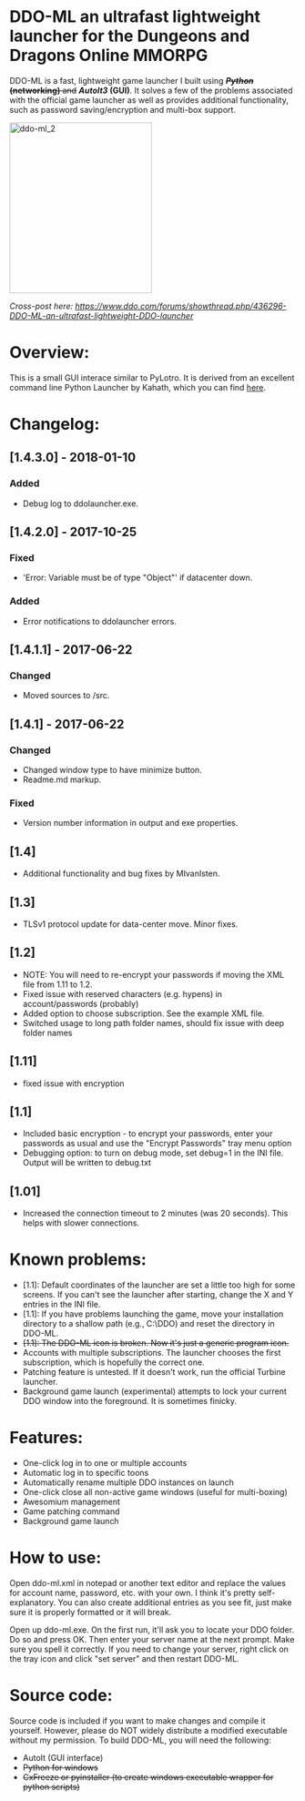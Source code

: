 # DDO-ML an ultrafast lightweight launcher for the Dungeons and Dragons Online MMORPG

DDO-ML is a fast, lightweight game launcher I built using ~~**_Python_ (networking)** and~~ **_AutoIt3_ (GUI)**.  It solves a few of the problems associated with the official game launcher as well as provides additional functionality, such as password saving/encryption and multi-box support.

<a href="https://raw.githubusercontent.com/traversc/DDO-ML/master/ddo-ml_21.png"><img src="https://raw.githubusercontent.com/traversc/DDO-ML/master/ddo-ml_21.png" alt="ddo-ml_2" width="250" height="300" class="aligncenter size-medium wp-image-87" /></a>

*Cross-post here: https://www.ddo.com/forums/showthread.php/436296-DDO-ML-an-ultrafast-lightweight-DDO-launcher*

# Overview:
This is a small GUI interace similar to PyLotro. It is derived from an excellent command line Python Launcher by Kahath, which you can find <a href="https://www.ddo.com/forums/showthread.php/382010-How-to-launch-DDO-from-command-line">here</a>.

# Changelog:
## [1.4.3.0] - 2018-01-10
### Added
- Debug log to ddolauncher.exe.

## [1.4.2.0] - 2017-10-25
### Fixed
- 'Error: Variable must be of type "Object"' if datacenter down.

### Added
- Error notifications to ddolauncher errors.

## [1.4.1.1] - 2017-06-22
### Changed
- Moved sources to /src.

## [1.4.1] - 2017-06-22
### Changed
- Changed window type to have minimize button.
- Readme.md markup.

### Fixed
- Version number information in output and exe properties.

## [1.4]
- Additional functionality and bug fixes by MIvanIsten.

## [1.3]
- TLSv1 protocol update for data-center move.  Minor fixes.

## [1.2]
- NOTE: You will need to re-encrypt your passwords if moving the XML file from 1.11 to 1.2.
- Fixed issue with reserved characters (e.g. hypens) in account/passwords (probably)
- Added option to choose subscription. See the example XML file.
- Switched usage to long path folder names, should fix issue with deep folder names

## [1.11]
- fixed issue with encryption

## [1.1]
- Included basic encryption - to encrypt your passwords, enter your passwords as usual and use the "Encrypt Passwords" tray menu option
- Debugging option: to turn on debug mode, set debug=1 in the INI file. Output will be written to debug.txt

## [1.01]
- Increased the connection timeout to 2 minutes (was 20 seconds). This helps with slower connections.

# Known problems:
- [1.1]: Default coordinates of the launcher are set a little too high for some screens. If you can't see the launcher after starting, change the X and Y entries in the INI file.
- [1.1]: If you have problems launching the game, move your installation directory to a shallow path (e.g., C:\DDO) and reset the directory in DDO-ML.
- ~~[1.1]: The DDO-ML icon is broken. Now it's just a generic program icon.~~
- Accounts with multiple subscriptions. The launcher chooses the first subscription, which is hopefully the correct one.
- Patching feature is untested. If it doesn't work, run the official Turbine launcher.
- Background game launch (experimental) attempts to lock your current DDO window into the foreground. It is sometimes finicky.

# Features:
- One-click log in to one or multiple accounts
- Automatic log in to specific toons
- Automatically rename multiple DDO instances on launch
- One-click close all non-active game windows (useful for multi-boxing)
- Awesomium management
- Game patching command
- Background game launch

# How to use:
Open ddo-ml.xml in notepad or another text editor and replace the values for account name, password, etc. with your own. I think it's pretty self-explanatory. You can also create additional entries as you see fit, just make sure it is properly formatted or it will break.

Open up ddo-ml.exe. On the first run, it'll ask you to locate your DDO folder. Do so and press OK. Then enter your server name at the next prompt. Make sure you spell it correctly. If you need to change your server, right click on the tray icon and click "set server" and then restart DDO-ML.

# Source code:
Source code is included if you want to make changes and compile it yourself. However, please do NOT widely distribute a modified executable without my permission. To build DDO-ML, you will need the following:
- AutoIt (GUI interface)
- ~~Python for windows~~
- ~~CxFreeze or pyinstaller (to create windows executable wrapper for python scripts)~~
